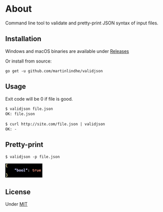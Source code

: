 # About

Command line tool to validate and pretty-print JSON syntax of
input files.


## Installation

Windows and macOS binaries are available under [Releases](https://github.com/martinlindhe/validjson/releases)

Or install from source:

    go get -u github.com/martinlindhe/validjson


## Usage

Exit code will be 0 if file is good.

    $ validjson file.json
    OK: file.json

    $ curl http://site.com/file.json | validjson
    OK: -


## Pretty-print

    $ validjson -p file.json

![screenshot](examples/pretty.png)


## License

Under [MIT](LICENSE)
